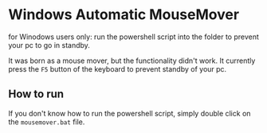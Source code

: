 # Windows Automatic MouseMover
for Winodows users only: run the powershell script into the folder to prevent your pc to go in standby.

It was born as a mouse mover, but the functionality didn't work. It currently press the `F5` button of the keyboard to prevent standby of your pc.

## How to run
If you don't know how to run the powershell script, simply double click on the `mousemover.bat` file.